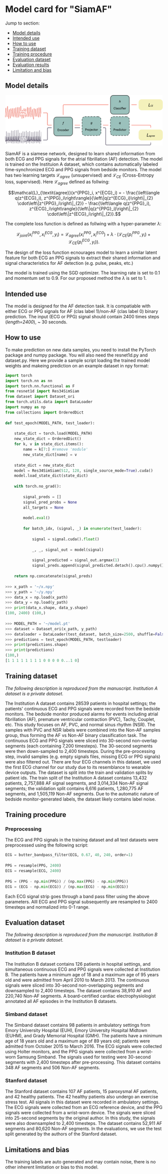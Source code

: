 # Model card for "SiamAF"

Jump to section:

- [Model details](#model-details)
- [Intended use](#intended-use)
- [How to use](#how-to-use)
- [Training dataset](#training-dataset)
- [Training procedure](#training-procedure)
- [Evaluation dataset](#evaluation-dataset)
- [Evaluation results](#evaluation-results)
- [Limitation and bias](#limitations-and-bias)


## Model details

![alt text](https://github.com/chengstark/SiamAF/blob/870a1e763aa7f84ae76db0b57e79672fb6b5fadf/ppgecgjoinarch.png)

SiamAF is a siamese network, designed to learn shared information from both ECG and PPG signals for the  atrial fibrillation (AF) detection. The model is trained on the Instituion A dataset, which contains automatically labeled time-synchronized ECG and PPG signals from bedside monitors. The model has two learning targets $\mathcal{L}_ {\textit{agree}}$ (unsupervised) and $\mathcal{L}_ {CE}$ (Cross-Entropy loss, supervised). Here $\mathcal{L}_ {\textit{agree}}$ defined as follwing:

$$\mathcal{L}_{\textit{agree}}(x^{PPG}_i, x^{ECG}_i) =  - \frac{\left\langle q(z^{ECG}_i), z^{PPG}_i\right\rangle}{\left\|q(z^{ECG}_i)\right\|_{2} \cdot\left\|z^{PPG}_i\right\|_{2}} - \frac{\left\langle q(z^{PPG}_i), z^{ECG}_i\right\rangle}{\left\|q(z^{PPG}_i)\right\|_{2} \cdot\left\|z^{ECG}_i\right\|_{2}}.$$

The complete loss function is defined as follwing with a hyper-parameter $\lambda$:

$$\mathcal{L}_{\textit{joint}}(x^{PPG}_i, x^{ECG}_i, y_i) = \mathcal{L}_{\textit{agree}}(x^{PPG}_i, x^{ECG}_i)
            + \lambda \cdot (\mathcal{L}_{CE}(p^{PPG}_i, y_i)+\mathcal{L}_{CE} (p^{ECG}_i, y_i)).$$

The design of the loss function ecnourages model to learn a similar latent feature for both ECG an PPG signals to extract their shared information and signal characteristics for AF detection (e.g. pulse, peaks, etc.) 

The model is trained using the SGD optimizer. The learning rate is set to 0.1 and momentum set to 0.9. For our proposed method the $\lambda$ is set to 1.

## Intended use

The model is designed for the AF detection task. It is compatiable with either ECG or PPG signals for AF (clas label 1)/non-AF (clas label 0) binary prediction. The input (ECG or PPG) signal should contain 2400 times steps (_length=2400_), ~ 30 seconds.

## How to use

To make prediction on new data samples, you need to install the PyTorch package and numpy package. You will also need the resnet1d.py and dataset.py. Here we provide a sample script loading the trained model weights and makeing prediction on an example dataset in npy format:

```python
import torch
import torch.nn as nn
import torch.nn.functional as F 
from resnet1d import Res34SimSiam
from dataset import Dataset_ori
from torch.utils.data import DataLoader
import numpy as np
from collections import OrderedDict

def test_epoch(MODEL_PATH, test_loader):
    
    state_dict = torch.load(MODEL_PATH) 
    new_state_dict = OrderedDict()
    for k, v in state_dict.items():
        name = k[7:] #remove 'module'
        new_state_dict[name] = v

    state_dict = new_state_dict
    model = Res34SimSiam(512, 128, single_source_mode=True).cuda()
    model.load_state_dict(state_dict)

    with torch.no_grad():

        signal_preds = []
        signal_pred_probs = None
        all_targets = None
        
        model.eval()

        for batch_idx, (signal, _) in enumerate(test_loader):

            signal = signal.cuda().float()
            
            _, _, signal_out = model(signal)
            
            signal_predicted = signal_out.argmax(1)
            signal_preds.append(signal_predicted.detach().cpu().numpy())
            
    return np.concatenate(signal_preds)

>>> x_path = '~/x.npy'
>>> y_path = '~/y.npy'
>>> data_x = np.load(x_path)
>>> data_y = np.load(y_path)
>>> print(data_x.shape, data_y.shape)
(100, 2400) (100,)

>>> MODEL_PATH = '~/model.pt'
>>> dataset = Dataset_ori(x_path, y_path)
>>> dataloader = DataLoader(test_dataset, batch_size=2500, shuffle=False)
>>> predictions = test_epoch(MODEL_PATH, testloader)
>>> print(predictions.shape)
>>> print(predictions)
(100,)
[1 1 1 1 1 1 1 1 0 0 0 0 0...1 0]
```

## Training dataset

_The following description is reproduced from the manuscript. Institution A dataset is a private dataset._

The Institution A dataset contains 28539 patients in hospital settings; the patients' continuous ECG and PPG signals were recorded from the bedside monitors. The bedside monitor produced alarms for events including atrial fibrillation (AF), premature ventricular contraction (PVC), Tachy, Couplet, etc. This study focuses on AF, PVC, and normal sinus rhythm (NSR). The samples with PVC and NSR labels were combined into the Non-AF samples group, thus forming the AF vs Non-AF binary classification task. The continuous ECG and PPG signals were sliced into 30-second non-overlap segments (each containing 7,200 timesteps). The 30-second segments were then down-sampled to 2,400 timesteps. During the pre-processing step, invalid samples (e.g. empty signals files, missing ECG or PPG signals) were also filtered out. There are four ECG channels in this dataset, we used the first ECG channel for our study due to its resemblance to wearable device outputs. The dataset is split into the train and validation splits by patient ids. The train split of the Institution A dataset contains 13,432 patients, 2,757,888 AF signal segments, and 3,014,334 Non-AF signal segments; the validation split contains 6,616 patients, 1,280,775 AF segments, and 1,505,119 Non-AF segments. Due to the automatic nature of bedside monitor-generated labels, the dataset likely contains label noise.

## Training procedure

### Preprocessing

The ECG and PPG signals in the training dataset and all test datasets were preprocessed using the following script:

```python
ECG = butter_bandpass_filter(ECG, 0.67, 40, 240, order=1)

PPG = resample(PPG, 2400)
ECG = resample(ECG, 2400)

PPG = (PPG - np.min(PPG)) / (np.max(PPG) - np.min(PPG))
ECG = (ECG - np.min(ECG)) / (np.max(ECG) - np.min(ECG))
```

Each ECG signal strip goes through a band pass filter using the above parameters. Alll ECG and PPG signal subsequently are resampled to 2400 timesteps and normalized into 0-1 range.


## Evaluation dataset

_The following description is reproduced from the manuscript. Institution B dataset is a private dataset._

### Institution B dataset

The Institution B dataset contains 126 patients in hospital settings, and simultaneous continuous ECG and PPG signals were collected at Institution B. The patients have a minimum age of 18 and a maximum age of 95 years old and were admitted from April 2010 to March 2013. The continuous signals were sliced into 30-second non-overlapping segments and downsampled to 2,400 timesteps. The dataset contains 38,910 AF and 220,740 Non-AF segments. A board-certified cardiac electrophysiologist annotated all AF episodes in the Institution B datasets.

### Simband dataset

The Simband dataset contains 98 patients in ambulatory settings from Emory University Hospital (EUH), Emory University Hospital Midtown (EUHM), and Grady Memorial Hospital (GMH). The patients have a minimum age of 18 years old and a maximum age of 89 years old; patients were admitted from October 2015 to March 2016. The ECG signals were collected using Holter monitors, and the PPG signals were collected from a wrist-worn Samsung Simband. The signals used for testing were 30-second segments with 2,400 timesteps after pre-processing. This dataset contains 348 AF segments and 506 Non-AF segments.

### Stanford dataset 

The Stanford dataset contains 107 AF patients, 15 paroxysmal AF patients, and 42 healthy patients. The 42 healthy patients also undergo an exercise stress test. All signals in this dataset were recorded in ambulatory settings. The ECG signals were collected from an ECG reference device, and the PPG signals were collected from a wrist-worn device. The signals were sliced into 25-second segments by the original author. In this study, the signals were also downsampled to 2,400 timesteps. The dataset contains 52,911 AF segments and 80,620 Non-AF segments. In the evaluations, we use the test split generated by the authors of the Stanford dataset.

<!-- ## Evaluation results

This model is evalauted with both AUROC and AUPRC scores with 95% confidence interval, it achieved the following perfromance on test sets:

| Simband (ECG)  | Simband (PPG) | Institution B (ECG) | Institution B (PPG) | Stanford test split |
| ------------- | ------------- | ------------- | ------------- | ------------- |
| 0.747 [0.744 0.75]  | 0.914 [0.913 0.916]  | 0.927 [0.925 0.929] | 0.924 [0.922 0.925] | 0.877 [0.876 0.878]| -->


## Limitations and bias

The training labels are auto generated and may contain noise, there is no other inherent limitation or bias to this model.
